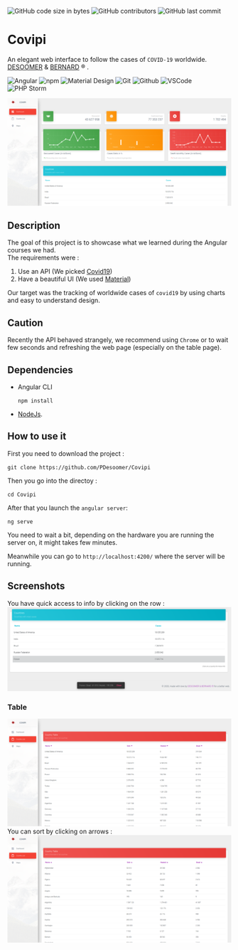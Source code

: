 ![GitHub code size in bytes](https://img.shields.io/github/languages/code-size/PDesoomer/Covipi) ![GitHub contributors](https://img.shields.io/github/contributors/PDesoomer/Covipi) ![GitHub last commit](https://img.shields.io/github/last-commit/PDesoomer/Covipi)



# Covipi
An elegant web interface to follow the cases of ```COVID-19``` worldwide.
<br>
[DESOOMER](https://github.com/PDesoomer) & [BERNARD](https://github.com/GBernard314) ® .

  <img alt="Angular" src="https://img.shields.io/badge/-Angular-DD0031?logo=angular&logoColor=white"/> <img alt="npm" src="https://img.shields.io/badge/-NPM-CB3837?logo=npm&logoColor=white"/> <img alt="Material Design" src="https://img.shields.io/badge/-Material_Design-757575?logo=material-design&logoColor=white"/> <img alt="Git" src="https://img.shields.io/badge/-Git-F05032?logo=git&logoColor=white"/> <img alt="Github" src="https://img.shields.io/badge/-Github-181717?logo=github&logoColor=white"/> <img alt="VSCode" src="https://img.shields.io/badge/-VSCode-007ACC?logo=visual-studio-code&logoColor=white"/>  <img alt="PHP Storm" src="https://img.shields.io/badge/-PHPStorm-000?logo=phpstorm&logoColor=white"/>


<img src="screenshots/main.png" alt="dashboard">

## Description
The goal of this project is to showcase what we learned during the Angular courses we had.<br>
The requirements were : 
1. Use an API (We picked [Covid19](https://covid19api.com))
2. Have a beautiful UI (We used [Material](https://material.angular.io))

Our target was the tracking of worldwide cases of ```covid19``` by using charts and easy to understand design.

## Caution
Recently the API behaved strangely, we recommend using ```Chrome``` or to wait few seconds and refreshing the web page (especially on the table page).

## Dependencies
 - Angular CLI
    ```
    npm install
    ``` 
- [NodeJs](https://nodejs.org/en).

## How to use it
First you need to download the project :
```
git clone https://github.com/PDesoomer/Covipi
```

Then you go into the directoy :
```
cd Covipi
```

After that you launch the ```angular server```:
```
ng serve 
```
You need to wait a bit, depending on the hardware you are running the server on, it might takes few minutes.

Meanwhile you can go to ```http://localhost:4200/``` where the server will be running.


## Screenshots
You have quick access to info by clicking on the row :
<img src="screenshots/popup.png" alt="dashboard">
### Table
<img src="screenshots/table.png" alt="dashboard">
You can sort by clicking on arrows :
<img src="screenshots/table_sorted.png" alt="dashboard">
